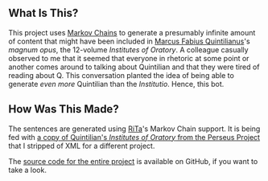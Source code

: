 ## What Is This?

This project uses [Markov Chains](https://en.wikipedia.org/wiki/Markov_chain) to generate a presumably infinite amount of content that might have been included in [Marcus Fabius Quintilianus](https://en.wikipedia.org/wiki/Quintilian)'s *magnum opus*, the 12-volume *Institutes of Oratory*. A colleague casually observed to me that it seemed that everyone in rhetoric at some point or another comes around to talking about Quintilian and that they were tired of reading about Q. This conversation planted the idea of being able to generate *even more* Quintilian than the *Institutio*. Hence, this bot.

## How Was This Made?

The sentences are generated using [RiTa](http://www.rednoise.org/rita/)'s Markov Chain support. It is being fed with [a copy of Quintilian's *Institutes of Oratory* from the Perseus Project](http://www.perseus.tufts.edu/hopper/text?doc=Perseus%3atext%3a2007.01.0060%3abook%3d1) that I stripped of XML for a different project.

The [source code for the entire project](https://github.com/oncomouse/homework-copia) is available on GitHub, if you want to take a look.